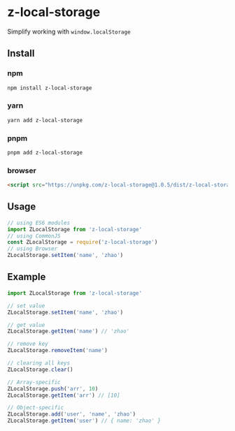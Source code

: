 
# z-local-storage
Simplify working with `window.localStorage`
## Install
### npm
```sh
npm install z-local-storage
```
### yarn
```sh
yarn add z-local-storage
```
### pnpm
```sh
pnpm add z-local-storage
```
### browser
```html
<script src="https://unpkg.com/z-local-storage@1.0.5/dist/z-local-storage.umd.js"></script>
```

## Usage

```javascript
// using ES6 modules
import ZLocalStorage from 'z-local-storage'
// using CommonJS 
const ZLocalStorage = require('z-local-storage')
// using Browser
ZLocalStorage.setItem('name', 'zhao')
```





## Example
```js
import ZLocalStorage from 'z-local-storage'

// set value
ZLocalStorage.setItem('name', 'zhao')

// get value
ZLocalStorage.getItem('name') // 'zhao'

// remove key
ZLocalStorage.removeItem('name')

// clearing all keys
ZLocalStorage.clear()

// Array-specific
ZLocalStorage.push('arr', 10)
ZLocalStorage.getItem('arr') // [10]

// Object-specific
ZLocalStorage.add('user', 'name', 'zhao')
ZLocalStorage.getItem('user') // { name: 'zhao' }
```
